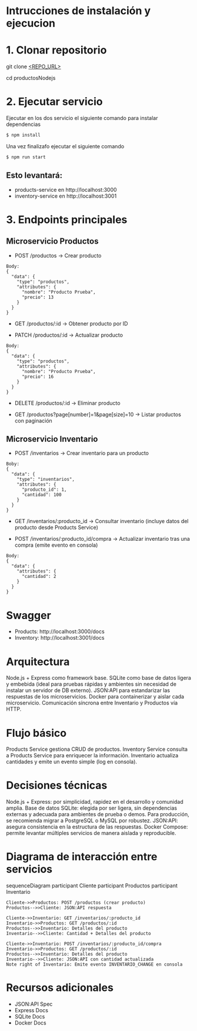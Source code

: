 # Intrucciones de instalación y ejecucion

# 1. Clonar repositorio
git clone [<REPO_URL>](https://github.com/oscararm10/productosNodejs.git)

cd productosNodejs

# 2. Ejecutar servicio

Ejecutar en los dos servicio el siguiente comando para instalar dependencias

```bash
$ npm install
```
Una vez finalizafo ejecutar el siguiente comando

```bash
$ npm run start
```

## Esto levantará:

- products-service en http://localhost:3000
- inventory-service en http://localhost:3001

# 3. Endpoints principales

## Microservicio Productos

- POST /productos → Crear producto

```
Body:
{
  "data": {
    "type": "productos",
    "attributes": {
      "nombre": "Producto Prueba",
      "precio": 13
    }
  }
}
```

- GET /productos/:id → Obtener producto por ID

- PATCH /productos/:id → Actualizar producto
```
Body:
{
  "data": {
    "type": "productos",
    "attributes": {
      "nombre": "Producto Prueba",
      "precio": 16
    }
  }
}
```
- DELETE /productos/:id → Eliminar producto

- GET /productos?page[number]=1&page[size]=10 → Listar productos con paginación

## Microservicio Inventario

- POST /inventarios → Crear inventario para un producto

```
Boby:
{
  "data": {
    "type": "inventarios",
    "attributes": {
      "producto_id": 1,
      "cantidad": 100
    }
  }
}
```

- GET /inventarios/:producto_id → Consultar inventario (incluye datos del producto desde Products Service)

- POST /inventarios/:producto_id/compra → Actualizar inventario tras una compra (emite evento en consola)

```
Body:
{
  "data": {
    "attributes": {
      "cantidad": 2
    }
  }
}
```

# Swagger

- Products: http://localhost:3000/docs
- Inventory: http://localhost:3001/docs

# Arquitectura

Node.js + Express como framework base.
SQLite como base de datos ligera y embebida (ideal para pruebas rápidas y ambientes sin necesidad de instalar un servidor de DB externo).
JSON:API para estandarizar las respuestas de los microservicios.
Docker para containerizar y aislar cada microservicio.
Comunicación síncrona entre Inventario y Productos vía HTTP.

# Flujo básico

Products Service gestiona CRUD de productos.
Inventory Service consulta a Products Service para enriquecer la información.
Inventario actualiza cantidades y emite un evento simple (log en consola).

# Decisiones técnicas

Node.js + Express: por simplicidad, rapidez en el desarrollo y comunidad amplia.
Base de datos SQLite: elegida por ser ligera, sin dependencias externas y adecuada para ambientes de prueba o demos. Para producción, se recomienda migrar a PostgreSQL o MySQL por robustez.
JSON:API: asegura consistencia en la estructura de las respuestas.
Docker Compose: permite levantar múltiples servicios de manera aislada y reproducible.

# Diagrama de interacción entre servicios

sequenceDiagram
    participant Cliente
    participant Productos
    participant Inventario

    Cliente->>Productos: POST /productos (crear producto)
    Productos-->>Cliente: JSON:API respuesta

    Cliente->>Inventario: GET /inventarios/:producto_id
    Inventario->>Productos: GET /productos/:id
    Productos-->>Inventario: Detalles del producto
    Inventario-->>Cliente: Cantidad + Detalles del producto

    Cliente->>Inventario: POST /inventarios/:producto_id/compra
    Inventario->>Productos: GET /productos/:id
    Productos-->>Inventario: Detalles del producto
    Inventario-->>Cliente: JSON:API con cantidad actualizada
    Note right of Inventario: Emite evento INVENTARIO_CHANGE en consola

# Recursos adicionales

- JSON:API Spec
- Express Docs
- SQLite Docs
- Docker Docs
